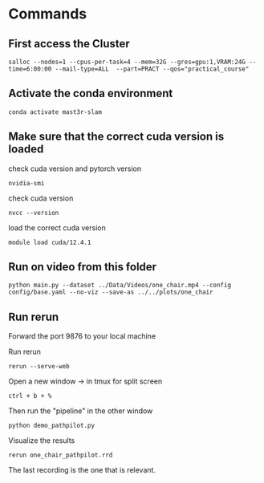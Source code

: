 # Commands

## First access the Cluster 
```
salloc --nodes=1 --cpus-per-task=4 --mem=32G --gres=gpu:1,VRAM:24G --time=6:00:00 --mail-type=ALL  --part=PRACT --qos="practical_course"
```


## Activate the conda environment
```
conda activate mast3r-slam
```

## Make sure that the correct cuda version is loaded
check cuda version and pytorch version
```
nvidia-smi
```
check cuda version
```
nvcc --version
```
load the correct cuda version
```
module load cuda/12.4.1
```




## Run on video from this folder
```
python main.py --dataset ../Data/Videos/one_chair.mp4 --config config/base.yaml --no-viz --save-as ../../plots/one_chair
```


## Run rerun

Forward the port 9876 to your local machine

Run rerun
```
rerun --serve-web
```

Open a new window -> in tmux for split screen

```
ctrl + b + %
```

Then run the "pipeline" in the other window

```
python demo_pathpilot.py
```

Visualize the results

```
rerun one_chair_pathpilot.rrd
```

The last recording is the one that is relevant.